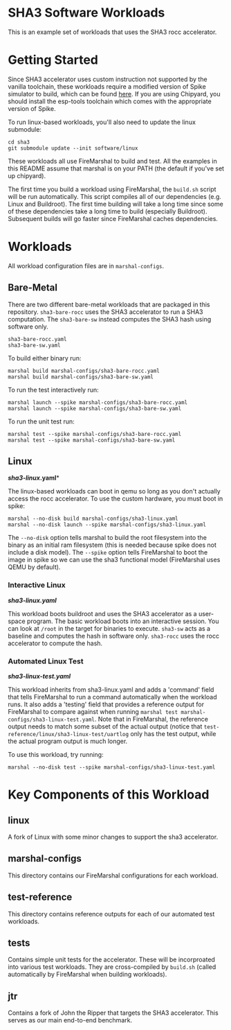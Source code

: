 # SHA3 Software Workloads

This is an example set of workloads that uses the SHA3 rocc accelerator.

# Getting Started

Since SHA3 accelerator uses custom instruction not supported by the vanilla
toolchain, these workloads require a modified version of Spike simulator to
build, which can be found [here](https://github.com/ucb-bar/esp-isa-sim). If
you are using Chipyard, you should install the esp-tools toolchain which comes
with the appropriate version of Spike.

To run linux-based workloads, you'll also need to update the linux submodule:

    cd sha3
    git submodule update --init software/linux

These workloads all use FireMarshal to build and test. All the examples in this
README assume that marshal is on your PATH (the default if you've set up
chipyard).

The first time you build a workload using FireMarshal, the `build.sh` script
will be run automatically. This script compiles all of our dependencies (e.g.
Linux and Buildroot). The first time building will take a long time since some
of these dependencies take a long time to build (especially Buildroot).
Subsequent builds will go faster since FireMarshal caches dependencies.

# Workloads

All workload configuration files are in `marshal-configs`.

## Bare-Metal

There are two different bare-metal workloads that are packaged in this
repository. `sha3-bare-rocc` uses the SHA3 accelerator to run a SHA3
computation. The `sha3-bare-sw` instead computes the
SHA3 hash using software only.

    sha3-bare-rocc.yaml
    sha3-bare-sw.yaml

To build either binary run:

    marshal build marshal-configs/sha3-bare-rocc.yaml
    marshal build marshal-configs/sha3-bare-sw.yaml

To run the test interactively run:

    marshal launch --spike marshal-configs/sha3-bare-rocc.yaml
    marshal launch --spike marshal-configs/sha3-bare-sw.yaml

To run the unit test run:

    marshal test --spike marshal-configs/sha3-bare-rocc.yaml
    marshal test --spike marshal-configs/sha3-bare-sw.yaml

## Linux

***sha3-linux*.yaml***

The linux-based workloads can boot in qemu so long as you don't actually access
the rocc accelerator. To use the custom hardware, you must boot in spike:

    marshal --no-disk build marshal-configs/sha3-linux.yaml
    marshal --no-disk launch --spike marshal-configs/sha3-linux.yaml

The `--no-disk` option tells marshal to build the root filesystem into the
binary as an initial ram filesystem (this is needed because spike does not
include a disk model). The `--spike` option tells FireMarshal to boot the image
in spike so we can use the sha3 functional model (FireMarshal uses QEMU by
default).

### Interactive Linux

***sha3-linux.yaml***

This workload boots buildroot and uses the SHA3 accelerator as a user-space
program. The basic workload boots into an interactive session. You can look at
`/root` in the target for binaries to execute. `sha3-sw` acts as a baseline and
computes the hash in software only. `sha3-rocc` uses the rocc accelerator to
compute the hash.

### Automated Linux Test

***sha3-linux-test.yaml***

This workload inherits from sha3-linux.yaml and adds a 'command' field that
tells FireMarshal to run a command automatically when the workload runs. It also
adds a 'testing' field that provides a reference output for FireMarshal to compare
against when running `marshal test marshal-configs/sha3-linux-test.yaml`. Note that
in FireMarshal, the reference output needs to match some subset of the actual
output (notice that `test-reference/linux/sha3-linux-test/uartlog` only has the
test output, while the actual program output is much longer.

To use this workload, try running:

    marshal --no-disk test --spike marshal-configs/sha3-linux-test.yaml

# Key Components of this Workload

## linux

A fork of Linux with some minor changes to support the sha3 accelerator.

## marshal-configs

This directory contains our FireMarshal configurations for each workload.

## test-reference

This directory contains reference outputs for each of our automated test
workloads.

## tests 

Contains simple unit tests for the accelerator. These will be incorproated into
various test workloads. They are cross-compiled by `build.sh` (called
automatically by FireMarshal when building workloads).

## jtr

Contains a fork of John the Ripper that targets the SHA3 accelerator. This
serves as our main end-to-end benchmark.
